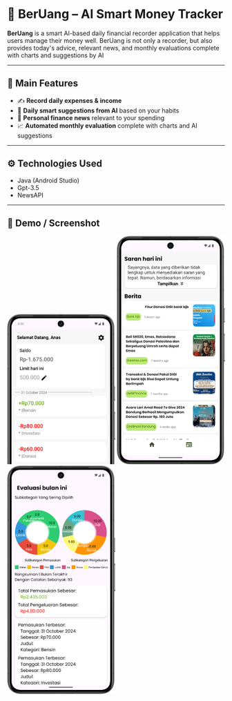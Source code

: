 # 💸 BerUang – AI Smart Money Tracker
 
**BerUang** is a smart AI-based daily financial recorder application that helps users manage their money well. BerUang is not only a recorder, but also provides today's advice, relevant news, and monthly evaluations complete with charts and suggestions by AI

---

## 📲 Main Features
- ✍️ **Record daily expenses & income**
- 🤖 **Daily smart suggestions from AI** based on your habits
- 📰 **Personal finance news** relevant to your spending
- 📈 **Automated monthly evaluation** complete with charts and AI suggestions

---

## ⚙️ Technologies Used
- Java (Android Studio)
- Gpt-3.5
- NewsAPI

---

## 📱 Demo / Screenshot
<img src="screenshot/dashboard.png" alt="Dashboard" width="250"/>
<img src="screenshot/Saran.png" alt="Dashboard" width="250"/>
<img src="screenshot/saranbulan.png" alt="Dashboard" width="250"/>
